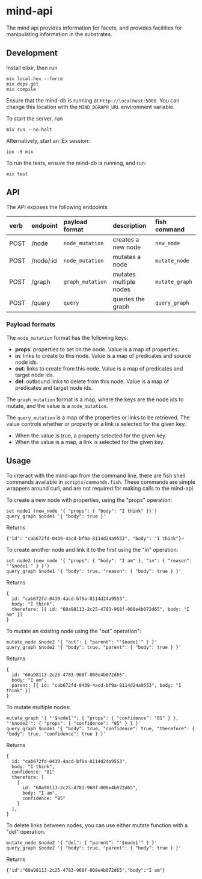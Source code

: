 # mind-api
The mind api provides information for facets, and provides facilities for manipulating information in the substrates.

## Development

Install elixir, then run
```
mix local.hex --force
mix deps.get
mix compile
```

Ensure that the mind-db is running at ```http://localhost:5008```. 
You can change this location with the ```MIND_DGRAPH_URL``` environment variable.

To start the server, run
```
mix run --no-halt
```

Alternatively, start an IEx session:
```
iex -S mix
```

To run the tests, ensure the mind-db is running, and run:
```
mix test
```

## API

The API exposes the following endpoints

| verb | endpoint    | payload format       | description                | fish command       |
| :--- | :---------- | :------------------- | :------------------------- | :----------------- |
| POST | /node       | ```node_mutation```  | creates a new node         | ```new_node```     |
| POST | /node/:id   | ```node_mutation```  | mutates a node             | ```mutate_node```  |
| POST | /graph      | ```graph_mutation``` | mutates multiple nodes     | ```mutate_graph``` |
| POST | /query      | ```query```          | queries the graph          | ```query_graph```  |

### Payload formats

The ```node_mutation``` format has the following keys:

* **props**: properties to set on the node. Value is a map of properties.
* **in**: links to create to this node. Value is a map of predicates and source node ids.
* **out**: links to create from this node. Value is a map of predicates and target node ids.
* **del**: outbound links to delete from this node. Value is a map of predicates and target node ids.

The ```graph_mutation``` format is a map, where the keys are the node ids to mutate, and the value is a ```node_mutation```. 

The ```query_mutation``` is a map of the properties or links to be retrieved. The value controls whether
or property or a link is selected for the given key. 

* When the value is true, a property selected for the given key.
* When the value is a map, a link is selected for the given key.


## Usage

To interact with the mind-api from the command line, there are fish shell commands available in ```scripts/commands.fish```.
These commands are simple wrappers around curl, and are not required for making calls to the mind-api. 

To create a new node with properties, using the "props" operation:

```fish
set node1 (new_node '{ "props": { "body": "I think" }}')
query_graph $node1 '{ "body": true }'
```
Returns
```
{"id": "cab672fd-0439-4acd-bf9a-8114d24a9553", "body": "I think"}⏎
```

To create another node and link it to the first using the "in" operation:

```fish
set node2 (new_node '{ "props": { "body": "I am" }, "in": { "reason": "'$node1'" } }')
query_graph $node1 '{ "body": true, "reason": { "body": true } }'
```
Returns
```
{
  id: "cab672fd-0439-4acd-bf9a-8114d24a9553",
  body: "I think",
  therefore: [{ id: "60a98113-2c25-4783-968f-008e4b072d65", body: "I am" }]
}
```

To mutate an existing node using the "out" operation":

```fish
mutate_node $node2 '{ "out": { "parent": "'$node1'" } }'
query_graph $node2 '{ "body": true, "parent": { "body": true } }'
```
Returns
```
{
  id: "60a98113-2c25-4783-968f-008e4b072d65",
  body: "I am",
  parent: [{ id: "cab672fd-0439-4acd-bf9a-8114d24a9553", body: "I think" }]
}
```

To mutate multiple nodes:

```fish
mutate_graph '{ "'$node1'": { "props": { "confidence": "81" } }, "'$node2'": { "props": { "confidence": "95" } } }'
query_graph $node1 '{ "body": true, "confidence": true, "therefore": { "body": true, "confidence": true } }'
```
Returns
```
{
  id: "cab672fd-0439-4acd-bf9a-8114d24a9553",
  body: "I think",
  confidence: "81"
  therefore: [
    {
      id: "60a98113-2c25-4783-968f-008e4b072d65",
      body: "I am",
      confidence: "95"
    }
  ],
}
```

To delete links between nodes, you can use either mutate function with a "del" operation. 

```fish
mutate_node $node2 '{ "del": { "parent": "'$node1'" } }'
query_graph $node2 '{ "body": true, "parent": { "body": true } }'
```
Returns
```
{"id":"60a98113-2c25-4783-968f-008e4b072d65","body":"I am"}
```

